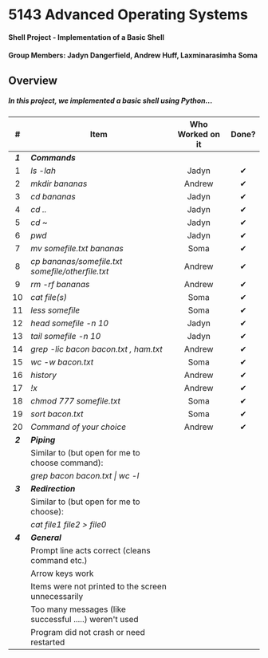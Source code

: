 # 5143 Advanced Operating Systems
#### Shell Project - Implementation of a Basic Shell
#### Group Members: Jadyn Dangerfield, Andrew Huff, Laxminarasimha Soma

## Overview
##### In this project, we implemented a basic shell using Python...
|    #    | Item                                                   |  Who Worked on it  | Done? |
| :-----: | ------------------------------------------------------ | :----------------: | :---: |
| **_1_** | **_Commands_**                                         ||        |
|    1    | _ls -lah_                                              |Jadyn|✔      |
|    2    | _mkdir bananas_                                        |Andrew|✔       |
|    3    | _cd bananas_                                           |Jadyn|✔        |
|    4    | _cd .._                                                |Jadyn|✔        |
|    5    | _cd ~_                                                 |Jadyn|✔        |
|    6    | _pwd_                                                  |Jadyn|✔      |
|    7    | _mv somefile.txt bananas_                              |Soma| ✔       |
|    8    | _cp bananas/somefile.txt somefile/otherfile.txt_       |Andrew|✔      |
|    9    | _rm -rf bananas_                                       |Andrew| ✔      |
|   10    | _cat file(s)_                                          |Soma|  ✔      |
|   11    | _less somefile_                                        |Soma|   ✔     |
|   12    | _head somefile -n 10_                                  |Jadyn|✔        |
|   13    | _tail somefile -n 10_                                  |Jadyn|✔        |
|   14    | _grep -lic bacon bacon.txt , ham.txt_                  |Andrew|   ✔    |
|   15    | _wc -w bacon.txt_                                      |Soma| ✔       |
|   16    | _history_                                              |Andrew|  ✔     |
|   17    | _!x_                                                   |Andrew|  ✔     |
|   18    | _chmod 777 somefile.txt_                               |Soma|     ✔   |
|   19    | _sort bacon.txt_                                       |Soma|✔       |
|   20    | _Command of your choice_                               |Andrew|✔        |
| **_2_** | **_Piping_**                                           ||        |
|         | Similar to (but open for me to choose command):        ||        |
|         | _grep bacon bacon.txt \| wc -l_                        ||        |
| **_3_** | **_Redirection_**                                      ||        |
|         | Similar to (but open for me to choose):                ||        |
|         | _cat file1 file2 > file0_                              ||        |
| **_4_** | **_General_**                                          |         |
|         | Prompt line acts correct (cleans command etc.)         ||        |
|         | Arrow keys work                                        ||        |
|         | Items were not printed to the screen unnecessarily     ||        |
|         | Too many messages (like successful .....) weren't used ||        |
|         | Program did not crash or need restarted                ||        |
